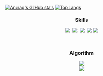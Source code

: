 [![Anurag's GitHub stats](https://github-readme-stats.vercel.app/api?username=jujeongho0)](https://github.com/anuraghazra/github-readme-stats)
[![Top Langs](https://github-readme-stats.vercel.app/api/top-langs/?username=jujeongho0&hide=typescript,jupyter%20notebook,javascript,makefile&langs_count=5)](https://github.com/anuraghazra/github-readme-stats)


<h3 align="center">Skills</h3>
<p align="center">
<img src="https://img.shields.io/badge/Python-3766AB?style=flat-square&logo=Python&logoColor=white"/></a>&nbsp;&nbsp;<img src="https://img.shields.io/badge/Pytorch-EE4C2C?style=flat-square&logo=Pytorch&logoColor=white"/></a>&nbsp;&nbsp;<img src="https://img.shields.io/badge/TensorFlow-FF6F00?style=flat-square&logo=TensorFlow&logoColor=white"/></a>&nbsp;&nbsp;<img src="https://img.shields.io/badge/Django-092E20?style=flat-square&logo=Django&logoColor=white"/></a>
<img src="https://img.shields.io/badge/C-A8B9CC?style=flat-square&logo=C&logoColor=white"/></a>
</p>

<br>

<h3 align="center">Algorithm</h3>
<p align="center">
<img src="http://mazassumnida.wtf/api/v2/generate_badge?boj=jujeongho">
<br>
<img src="http://mazandi.herokuapp.com/api?handle=jujeongho">
</p>
